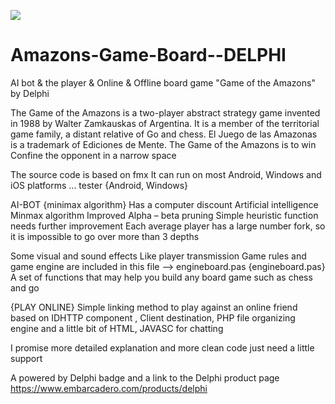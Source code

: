 
![](https://github.com/okbach/Amazons-Game-Board---DELPHI/blob/main/Delphi%20(white%20simple)%20500px.png?raw=true)

# Amazons-Game-Board--DELPHI
AI bot &amp; the player &amp; Online &amp; Offline board game "Game of the Amazons" by Delphi

The Game of the Amazons is a two-player abstract strategy game invented in 1988 by Walter Zamkauskas of Argentina. It is a member of the territorial game family, a distant relative of Go and chess. El Juego de las Amazonas is a trademark of Ediciones de Mente. The Game of the Amazons is
to win Confine the opponent in a narrow space

The source code is based on fmx
It can run on most Android, Windows and iOS platforms ...
tester {Android, Windows} 

AI-BOT {minimax algorithm}
Has a computer discount
Artificial intelligence
Minmax algorithm
Improved Alpha – beta pruning
Simple heuristic function needs further improvement
Each average player has a large number fork, so it is impossible to go over more than 3 depths

Some visual and sound effects Like player transmission 
Game rules and game engine are included in this file --> engineboard.pas
{engineboard.pas}
A set of functions that may help you build any board game such as chess and go

{PLAY ONLINE} 
Simple linking method to play against an online friend based on IDHTTP component
, Client destination, PHP file organizing engine and a little bit of HTML, JAVASC for chatting


I promise more detailed explanation and more clean code just need a little support

 A powered by Delphi badge and a link to the Delphi product page 
https://www.embarcadero.com/products/delphi
